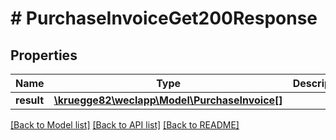 # # PurchaseInvoiceGet200Response

## Properties

Name | Type | Description | Notes
------------ | ------------- | ------------- | -------------
**result** | [**\kruegge82\weclapp\Model\PurchaseInvoice[]**](PurchaseInvoice.md) |  | [optional]

[[Back to Model list]](../../README.md#models) [[Back to API list]](../../README.md#endpoints) [[Back to README]](../../README.md)
